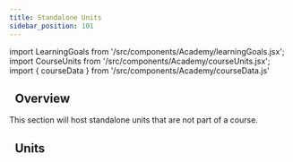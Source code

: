 ```yaml
---
title: Standalone Units
sidebar_position: 101
---
```


import LearningGoals from '/src/components/Academy/learningGoals.jsx';
import CourseUnits from '/src/components/Academy/courseUnits.jsx';
import { courseData } from '/src/components/Academy/courseData.js'

## <i class="fa-solid fa-chalkboard-user"></i>&nbsp;&nbsp;Overview

This section will host standalone units that are not part of a course.

## <i class="fa-solid fa-book-open-reader"></i>&nbsp;&nbsp;Units

<CourseUnits courseData={courseData} courseName="standalone" />

